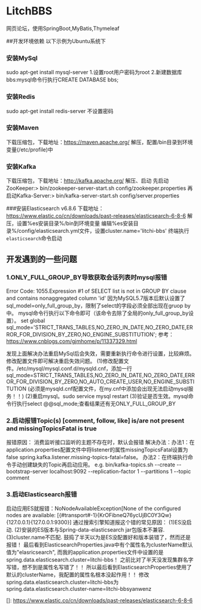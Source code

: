 # LitchBBS

网页论坛，使用SpringBoot,MyBatis,Thymeleaf

##开发环境依赖
以下示例为Ubuntu系统下
### 安装MySql
sudo apt-get install mysql-server
1.设置root用户密码为root
2.新建数据库bbs:mysql命令行执行CREATE DATABASE bbs;

### 安装Redis
sudo apt-get install redis-server
不设置密码

### 安装Maven
下载压缩包，下载地址：https://maven.apache.org/
解压，配置/bin目录到环境变量(/etc/profile)中

### 安装Kafka
下载压缩包，下载地址：http://kafka.apache.org/
解压、启动
先启动ZooKeeper:> bin/zookeeper-server-start.sh config/zookeeper.properties
再启动Kafka-Server:> bin/kafka-server-start.sh config/server.properties

###安装Elasticsearch v6.8.6
下载地址：https://www.elastic.co/cn/downloads/past-releases/elasticsearch-6-8-6
解压，设置%es安装目录%/bin到环境变量
编辑%es安装目录%/config/elasticsearch.yml文件，设置cluster.name='litchi-bbs'
终端执行`elasticsearch`命令启动




## 开发遇到的一些问题
### 1.ONLY_FULL_GROUP_BY导致获取会话列表时mysql报错
Error Code: 1055.Expression #1 of SELECT list is not in GROUP BY clause and contains nonaggregated column 'id'
因为MySQL5.7版本后默认设置了sql_model=only_full_group_by，限制了select的字段必须全部出现在gruop by中。
mysql命令行执行以下命令即可（该命令去除了全局的only_full_group_by设置）。
set global sql_mode='STRICT_TRANS_TABLES,NO_ZERO_IN_DATE,NO_ZERO_DATE,ERROR_FOR_DIVISION_BY_ZERO,NO_ENGINE_SUBSTITUTION';
参考：https://www.cnblogs.com/gjmhome/p/11337329.html

发现上面解决办法重启MySql后会失效，需要重新执行命令进行设置，比较麻烦。修改配置文件即可解决重启失效问题。
(1)修改配置文件。/etc/mysql/mysql.conf.d/mysqld.cnf，添加一行
  sql_mode=STRICT_TRANS_TABLES,NO_ZERO_IN_DATE,NO_ZERO_DATE,ERROR_FOR_DIVISION_BY_ZERO,NO_AUTO_CREATE_USER,NO_ENGINE_SUBSTITUTION
  (必须是mysqld.cnf配置文件，在my.cnf中添加会出现无法启动mysql服务！！)
(2)重启mysql。sudo service mysql restart
(3)验证是否生效。mysql命令行执行select @@sql_mode;查看结果还有无ONLY_FULL_GROUP_BY

### 2.启动报错Topic(s) [comment, follow, like] is/are not present and missingTopicsFatal is true
报错原因： 消费监听接口监听的主题不存在时，默认会报错
解决办法：办法1：在application.properties配置文件中将listener的属性missingTopicsFatal设置为false
spring.kafka.listener.missing-topics-fatal=false。
办法2：在终端执行命令手动创建缺失的Topic再启动应用。
e.g. bin/kafka-topics.sh --create --bootstrap-server localhost:9092 --replication-factor 1 --partitions 1 --topic comment

### 3.启动Elasticsearch报错
启动应用ES就报错：NoNodeAvailableException[None of the configured nodes are available: [{#transport#-1}{KrOFibneQ76ycUjBC0Y3Qw}{127.0.0.1}{127.0.0.1:9300}] 
通过搜索引擎知道报这个错的常见原因：
(1)ES没启动.
(2)安装的ES版本与Spring-data-elasticsearch jar包版本不兼容.
(3)cluster.name不匹配.
鼓捣了半天以为是ES没配置好和版本装错了，然而还是报错！
最后看到ElasticsearchProperties.java中有个属性名为clusterName默认值为"elasricsearch",
而我的application.properties文件中设置的是spring.data.elasticsearch.cluster=litchi-bbs！
之前比对了半天没发现集群名字写错，想不到是属性名写错了！！
所以最后看到ElasticsearchProperties使用了默认的clusterName，我配置的属性名根本没起作用！！
修改spring.data.elasticsearch.cluster=litchi-bbs为spring.data.elasticsearch.cluster-name=litchi-bbsyanwenz



[下载地址是]: https://www.elastic.co/cn/downloads/past-releases/elasticsearch-6-8-6

[]: https://www.elastic.co/cn/downloads/past-releases/elasticsearch-6-8-6